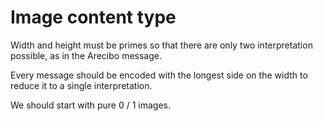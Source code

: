 # Image content type

Width and height must be primes so that there are only two interpretation possible, as in the Arecibo message.

Every message should be encoded with the longest side on the width to reduce it to a single interpretation.

We should start with pure 0 / 1 images.
